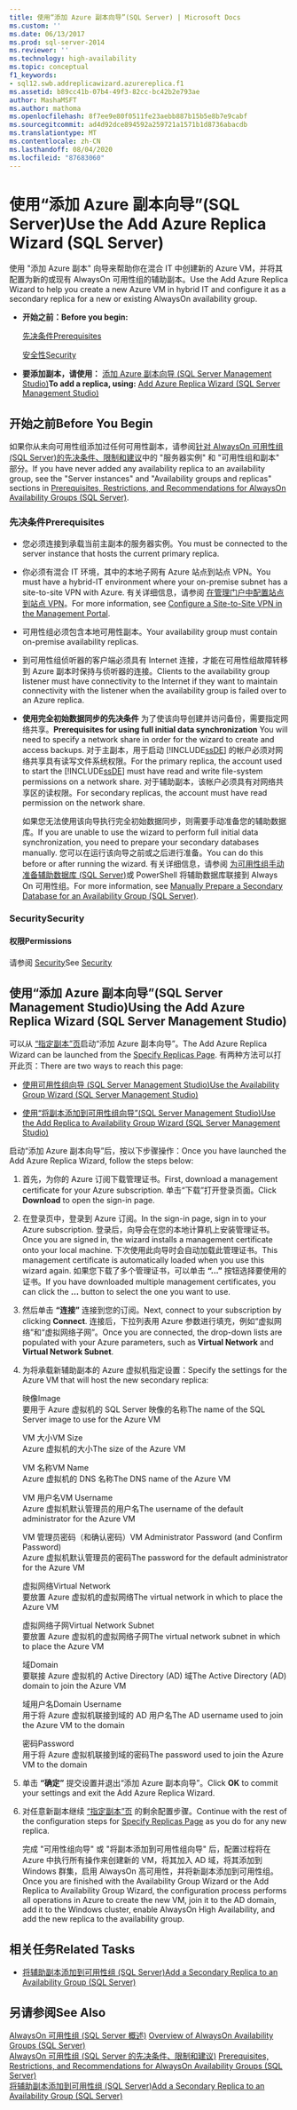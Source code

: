 ```yaml
---
title: 使用“添加 Azure 副本向导”(SQL Server) | Microsoft Docs
ms.custom: ''
ms.date: 06/13/2017
ms.prod: sql-server-2014
ms.reviewer: ''
ms.technology: high-availability
ms.topic: conceptual
f1_keywords:
- sql12.swb.addreplicawizard.azurereplica.f1
ms.assetid: b89cc41b-07b4-49f3-82cc-bc42b2e793ae
author: MashaMSFT
ms.author: mathoma
ms.openlocfilehash: 8f7ee9e80f0511fe23aebb887b15b5e8b7e9cabf
ms.sourcegitcommit: ad4d92dce894592a259721a1571b1d8736abacdb
ms.translationtype: MT
ms.contentlocale: zh-CN
ms.lasthandoff: 08/04/2020
ms.locfileid: "87683060"
---
```

# <a name="use-the-add-azure-replica-wizard-sql-server"></a><span data-ttu-id="53a36-102">使用“添加 Azure 副本向导”(SQL Server)</span><span class="sxs-lookup"><span data-stu-id="53a36-102">Use the Add Azure Replica Wizard (SQL Server)</span></span>
  <span data-ttu-id="53a36-103">使用 "添加 Azure 副本" 向导来帮助你在混合 IT 中创建新的 Azure VM，并将其配置为新的或现有 AlwaysOn 可用性组的辅助副本。</span><span class="sxs-lookup"><span data-stu-id="53a36-103">Use the Add Azure Replica Wizard to help you create a new Azure VM in hybrid IT and configure it as a secondary replica for a new or existing AlwaysOn availability group.</span></span>  
  
-   <span data-ttu-id="53a36-104">**开始之前：**</span><span class="sxs-lookup"><span data-stu-id="53a36-104">**Before you begin:**</span></span>  
  
     [<span data-ttu-id="53a36-105">先决条件</span><span class="sxs-lookup"><span data-stu-id="53a36-105">Prerequisites</span></span>](#Prerequisites)  
  
     [<span data-ttu-id="53a36-106">安全性</span><span class="sxs-lookup"><span data-stu-id="53a36-106">Security</span></span>](#Security)  
  
-   <span data-ttu-id="53a36-107">**要添加副本，请使用：**  [添加 Azure 副本向导 (SQL Server Management Studio)](#SSMSProcedure)</span><span class="sxs-lookup"><span data-stu-id="53a36-107">**To add a replica, using:**  [Add Azure Replica Wizard (SQL Server Management Studio)](#SSMSProcedure)</span></span>  
  
##  <a name="before-you-begin"></a><a name="BeforeYouBegin"></a> <span data-ttu-id="53a36-108">开始之前</span><span class="sxs-lookup"><span data-stu-id="53a36-108">Before You Begin</span></span>  
 <span data-ttu-id="53a36-109">如果你从未向可用性组添加过任何可用性副本，请参阅[针对 AlwaysOn 可用性组 &#40;SQL Server&#41;的先决条件、限制和建议](prereqs-restrictions-recommendations-always-on-availability.md)中的 "服务器实例" 和 "可用性组和副本" 部分。</span><span class="sxs-lookup"><span data-stu-id="53a36-109">If you have never added any availability replica to an availability group, see the "Server instances" and "Availability groups and replicas" sections in [Prerequisites, Restrictions, and Recommendations for AlwaysOn Availability Groups &#40;SQL Server&#41;](prereqs-restrictions-recommendations-always-on-availability.md).</span></span>  
  
###  <a name="prerequisites"></a><a name="Prerequisites"></a><span data-ttu-id="53a36-110">先决条件</span><span class="sxs-lookup"><span data-stu-id="53a36-110">Prerequisites</span></span>  
  
-   <span data-ttu-id="53a36-111">您必须连接到承载当前主副本的服务器实例。</span><span class="sxs-lookup"><span data-stu-id="53a36-111">You must be connected to the server instance that hosts the current primary replica.</span></span>  
  
-   <span data-ttu-id="53a36-112">你必须有混合 IT 环境，其中的本地子网有 Azure 站点到站点 VPN。</span><span class="sxs-lookup"><span data-stu-id="53a36-112">You must have a hybrid-IT environment where your on-premise subnet has a site-to-site VPN with Azure.</span></span> <span data-ttu-id="53a36-113">有关详细信息，请参阅 [在管理门户中配置站点到站点 VPN](https://azure.microsoft.com/documentation/articles/vpn-gateway-site-to-site-create)。</span><span class="sxs-lookup"><span data-stu-id="53a36-113">For more information, see [Configure a Site-to-Site VPN in the Management Portal](https://azure.microsoft.com/documentation/articles/vpn-gateway-site-to-site-create).</span></span>  
  
-   <span data-ttu-id="53a36-114">可用性组必须包含本地可用性副本。</span><span class="sxs-lookup"><span data-stu-id="53a36-114">Your availability group must contain on-premise availability replicas.</span></span>  
  
-   <span data-ttu-id="53a36-115">到可用性组侦听器的客户端必须具有 Internet 连接，才能在可用性组故障转移到 Azure 副本时保持与侦听器的连接。</span><span class="sxs-lookup"><span data-stu-id="53a36-115">Clients to the availability group listener must have connectivity to the Internet if they want to maintain connectivity with the listener when the availability group is failed over to an Azure replica.</span></span>  
  
-   <span data-ttu-id="53a36-116">**使用完全初始数据同步的先决条件** 为了使该向导创建并访问备份，需要指定网络共享。</span><span class="sxs-lookup"><span data-stu-id="53a36-116">**Prerequisites for using full initial data synchronization** You will need to specify a network share in order for the wizard to create and access backups.</span></span> <span data-ttu-id="53a36-117">对于主副本，用于启动 [!INCLUDE[ssDE](../../../includes/ssde-md.md)] 的帐户必须对网络共享具有读写文件系统权限。</span><span class="sxs-lookup"><span data-stu-id="53a36-117">For the primary replica, the account used to start the [!INCLUDE[ssDE](../../../includes/ssde-md.md)] must have read and write file-system permissions on a network share.</span></span> <span data-ttu-id="53a36-118">对于辅助副本，该帐户必须具有对网络共享区的读权限。</span><span class="sxs-lookup"><span data-stu-id="53a36-118">For secondary replicas, the account must have read permission on the network share.</span></span>  
  
     <span data-ttu-id="53a36-119">如果您无法使用该向导执行完全初始数据同步，则需要手动准备您的辅助数据库。</span><span class="sxs-lookup"><span data-stu-id="53a36-119">If you are unable to use the wizard to perform full initial data synchronization, you need to prepare your secondary databases manually.</span></span> <span data-ttu-id="53a36-120">您可以在运行该向导之前或之后进行准备。</span><span class="sxs-lookup"><span data-stu-id="53a36-120">You can do this before or after running the wizard.</span></span> <span data-ttu-id="53a36-121">有关详细信息，请参阅 [为可用性组手动准备辅助数据库 (SQL Server)](manually-prepare-a-secondary-database-for-an-availability-group-sql-server.md)或 PowerShell 将辅助数据库联接到 Always On 可用性组。</span><span class="sxs-lookup"><span data-stu-id="53a36-121">For more information, see [Manually Prepare a Secondary Database for an Availability Group &#40;SQL Server&#41;](manually-prepare-a-secondary-database-for-an-availability-group-sql-server.md).</span></span>  
  
###  <a name="security"></a><a name="Security"></a> <span data-ttu-id="53a36-122">Security</span><span class="sxs-lookup"><span data-stu-id="53a36-122">Security</span></span>  
  
####  <a name="permissions"></a><a name="Permissions"></a> <span data-ttu-id="53a36-123">权限</span><span class="sxs-lookup"><span data-stu-id="53a36-123">Permissions</span></span>  
 <span data-ttu-id="53a36-124">请参阅 [Security](use-the-add-replica-to-availability-group-wizard-sql-server-management-studio.md#Security)</span><span class="sxs-lookup"><span data-stu-id="53a36-124">See [Security](use-the-add-replica-to-availability-group-wizard-sql-server-management-studio.md#Security)</span></span>  
  
##  <a name="using-the-add-azure-replica-wizard-sql-server-management-studio"></a><a name="SSMSProcedure"></a> <span data-ttu-id="53a36-125">使用“添加 Azure 副本向导”(SQL Server Management Studio)</span><span class="sxs-lookup"><span data-stu-id="53a36-125">Using the Add Azure Replica Wizard (SQL Server Management Studio)</span></span>  
 <span data-ttu-id="53a36-126">可以从 [“指定副本”页](specify-replicas-page-new-availability-group-wizard-add-replica-wizard.md)启动“添加 Azure 副本向导”。</span><span class="sxs-lookup"><span data-stu-id="53a36-126">The Add Azure Replica Wizard can be launched from the [Specify Replicas Page](specify-replicas-page-new-availability-group-wizard-add-replica-wizard.md).</span></span> <span data-ttu-id="53a36-127">有两种方法可以打开此页：</span><span class="sxs-lookup"><span data-stu-id="53a36-127">There are two ways to reach this page:</span></span>  
  
-   [<span data-ttu-id="53a36-128">使用可用性组向导 (SQL Server Management Studio)</span><span class="sxs-lookup"><span data-stu-id="53a36-128">Use the Availability Group Wizard &#40;SQL Server Management Studio&#41;</span></span>](use-the-availability-group-wizard-sql-server-management-studio.md)  
  
-   [<span data-ttu-id="53a36-129">使用“将副本添加到可用性组向导”(SQL Server Management Studio)</span><span class="sxs-lookup"><span data-stu-id="53a36-129">Use the Add Replica to Availability Group Wizard &#40;SQL Server Management Studio&#41;</span></span>](use-the-add-replica-to-availability-group-wizard-sql-server-management-studio.md)  
  
 <span data-ttu-id="53a36-130">启动“添加 Azure 副本向导”后，按以下步骤操作：</span><span class="sxs-lookup"><span data-stu-id="53a36-130">Once you have launched the Add Azure Replica Wizard, follow the steps below:</span></span>  
  
1.  <span data-ttu-id="53a36-131">首先，为你的 Azure 订阅下载管理证书。</span><span class="sxs-lookup"><span data-stu-id="53a36-131">First, download a management certificate for your Azure subscription.</span></span> <span data-ttu-id="53a36-132">单击“下载”打开登录页面。</span><span class="sxs-lookup"><span data-stu-id="53a36-132">Click **Download** to open the sign-in page.</span></span>  
  
2.  <span data-ttu-id="53a36-133">在登录页中，登录到 Azure 订阅。</span><span class="sxs-lookup"><span data-stu-id="53a36-133">In the sign-in page, sign in to your Azure subscription.</span></span> <span data-ttu-id="53a36-134">登录后，向导会在您的本地计算机上安装管理证书。</span><span class="sxs-lookup"><span data-stu-id="53a36-134">Once you are signed in, the wizard installs a management certificate onto your local machine.</span></span> <span data-ttu-id="53a36-135">下次使用此向导时会自动加载此管理证书。</span><span class="sxs-lookup"><span data-stu-id="53a36-135">This management certificate is automatically loaded when you use this wizard again.</span></span> <span data-ttu-id="53a36-136">如果您下载了多个管理证书，可以单击 **“...”** 按钮选择要使用的证书。</span><span class="sxs-lookup"><span data-stu-id="53a36-136">If you have downloaded multiple management certificates, you can click the **...** button to select the one you want to use.</span></span>  
  
3.  <span data-ttu-id="53a36-137">然后单击 **“连接”** 连接到您的订阅。</span><span class="sxs-lookup"><span data-stu-id="53a36-137">Next, connect to your subscription by clicking **Connect**.</span></span> <span data-ttu-id="53a36-138">连接后，下拉列表用 Azure 参数进行填充，例如“虚拟网络”和“虚拟网络子网”。</span><span class="sxs-lookup"><span data-stu-id="53a36-138">Once you are connected, the drop-down lists are populated with your Azure parameters, such as **Virtual Network** and **Virtual Network Subnet**.</span></span>  
  
4.  <span data-ttu-id="53a36-139">为将承载新辅助副本的 Azure 虚拟机指定设置：</span><span class="sxs-lookup"><span data-stu-id="53a36-139">Specify the settings for the Azure VM that will host the new secondary replica:</span></span>  
  
     <span data-ttu-id="53a36-140">映像</span><span class="sxs-lookup"><span data-stu-id="53a36-140">Image</span></span>  
     <span data-ttu-id="53a36-141">要用于 Azure 虚拟机的 SQL Server 映像的名称</span><span class="sxs-lookup"><span data-stu-id="53a36-141">The name of the SQL Server image to use for the Azure VM</span></span>  
  
     <span data-ttu-id="53a36-142">VM 大小</span><span class="sxs-lookup"><span data-stu-id="53a36-142">VM Size</span></span>  
     <span data-ttu-id="53a36-143">Azure 虚拟机的大小</span><span class="sxs-lookup"><span data-stu-id="53a36-143">The size of the Azure VM</span></span>  
  
     <span data-ttu-id="53a36-144">VM 名称</span><span class="sxs-lookup"><span data-stu-id="53a36-144">VM Name</span></span>  
     <span data-ttu-id="53a36-145">Azure 虚拟机的 DNS 名称</span><span class="sxs-lookup"><span data-stu-id="53a36-145">The DNS name of the Azure VM</span></span>  
  
     <span data-ttu-id="53a36-146">VM 用户名</span><span class="sxs-lookup"><span data-stu-id="53a36-146">VM Username</span></span>  
     <span data-ttu-id="53a36-147">Azure 虚拟机默认管理员的用户名</span><span class="sxs-lookup"><span data-stu-id="53a36-147">The username of the default administrator for the Azure VM</span></span>  
  
     <span data-ttu-id="53a36-148">VM 管理员密码（和确认密码）</span><span class="sxs-lookup"><span data-stu-id="53a36-148">VM Administrator Password (and Confirm Password)</span></span>  
     <span data-ttu-id="53a36-149">Azure 虚拟机默认管理员的密码</span><span class="sxs-lookup"><span data-stu-id="53a36-149">The password for the default administrator for the Azure VM</span></span>  
  
     <span data-ttu-id="53a36-150">虚拟网络</span><span class="sxs-lookup"><span data-stu-id="53a36-150">Virtual Network</span></span>  
     <span data-ttu-id="53a36-151">要放置 Azure 虚拟机的虚拟网络</span><span class="sxs-lookup"><span data-stu-id="53a36-151">The virtual network in which to place the Azure VM</span></span>  
  
     <span data-ttu-id="53a36-152">虚拟网络子网</span><span class="sxs-lookup"><span data-stu-id="53a36-152">Virtual Network Subnet</span></span>  
     <span data-ttu-id="53a36-153">要放置 Azure 虚拟机的虚拟网络子网</span><span class="sxs-lookup"><span data-stu-id="53a36-153">The virtual network subnet in which to place the Azure VM</span></span>  
  
     <span data-ttu-id="53a36-154">域</span><span class="sxs-lookup"><span data-stu-id="53a36-154">Domain</span></span>  
     <span data-ttu-id="53a36-155">要联接 Azure 虚拟机的 Active Directory (AD) 域</span><span class="sxs-lookup"><span data-stu-id="53a36-155">The Active Directory (AD) domain to join the Azure VM</span></span>  
  
     <span data-ttu-id="53a36-156">域用户名</span><span class="sxs-lookup"><span data-stu-id="53a36-156">Domain Username</span></span>  
     <span data-ttu-id="53a36-157">用于将 Azure 虚拟机联接到域的 AD 用户名</span><span class="sxs-lookup"><span data-stu-id="53a36-157">The AD username used to join the Azure VM to the domain</span></span>  
  
     <span data-ttu-id="53a36-158">密码</span><span class="sxs-lookup"><span data-stu-id="53a36-158">Password</span></span>  
     <span data-ttu-id="53a36-159">用于将 Azure 虚拟机联接到域的密码</span><span class="sxs-lookup"><span data-stu-id="53a36-159">The password used to join the Azure VM to the domain</span></span>  
  
5.  <span data-ttu-id="53a36-160">单击 **“确定”** 提交设置并退出“添加 Azure 副本向导”。</span><span class="sxs-lookup"><span data-stu-id="53a36-160">Click **OK** to commit your settings and exit the Add Azure Replica Wizard.</span></span>  
  
6.  <span data-ttu-id="53a36-161">对任意新副本继续 [“指定副本”页](specify-replicas-page-new-availability-group-wizard-add-replica-wizard.md) 的剩余配置步骤。</span><span class="sxs-lookup"><span data-stu-id="53a36-161">Continue with the rest of the configuration steps for [Specify Replicas Page](specify-replicas-page-new-availability-group-wizard-add-replica-wizard.md) as you do for any new replica.</span></span>  
  
     <span data-ttu-id="53a36-162">完成 "可用性组向导" 或 "将副本添加到可用性组向导" 后，配置过程将在 Azure 中执行所有操作来创建新的 VM，将其加入 AD 域，将其添加到 Windows 群集，启用 AlwaysOn 高可用性，并将新副本添加到可用性组。</span><span class="sxs-lookup"><span data-stu-id="53a36-162">Once you are finished with the Availability Group Wizard or the Add Replica to Availability Group Wizard, the configuration process performs all operations in Azure to create the new VM, join it to the AD domain, add it to the Windows cluster, enable AlwaysOn High Availability, and add the new replica to the availability group.</span></span>  
  
##  <a name="related-tasks"></a><a name="RelatedTasks"></a> <span data-ttu-id="53a36-163">相关任务</span><span class="sxs-lookup"><span data-stu-id="53a36-163">Related Tasks</span></span>  
  
-   [<span data-ttu-id="53a36-164">将辅助副本添加到可用性组 (SQL Server)</span><span class="sxs-lookup"><span data-stu-id="53a36-164">Add a Secondary Replica to an Availability Group &#40;SQL Server&#41;</span></span>](add-a-secondary-replica-to-an-availability-group-sql-server.md)  
  
## <a name="see-also"></a><span data-ttu-id="53a36-165">另请参阅</span><span class="sxs-lookup"><span data-stu-id="53a36-165">See Also</span></span>  
 <span data-ttu-id="53a36-166">[AlwaysOn 可用性组 &#40;SQL Server 概述&#41;](overview-of-always-on-availability-groups-sql-server.md) </span><span class="sxs-lookup"><span data-stu-id="53a36-166">[Overview of AlwaysOn Availability Groups &#40;SQL Server&#41;](overview-of-always-on-availability-groups-sql-server.md) </span></span>  
 <span data-ttu-id="53a36-167">[AlwaysOn 可用性组 &#40;SQL Server 的先决条件、限制和建议&#41;](prereqs-restrictions-recommendations-always-on-availability.md) </span><span class="sxs-lookup"><span data-stu-id="53a36-167">[Prerequisites, Restrictions, and Recommendations for AlwaysOn Availability Groups &#40;SQL Server&#41;](prereqs-restrictions-recommendations-always-on-availability.md) </span></span>  
 [<span data-ttu-id="53a36-168">将辅助副本添加到可用性组 (SQL Server)</span><span class="sxs-lookup"><span data-stu-id="53a36-168">Add a Secondary Replica to an Availability Group &#40;SQL Server&#41;</span></span>](add-a-secondary-replica-to-an-availability-group-sql-server.md)  
  
  

